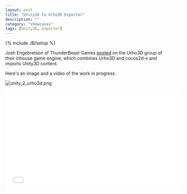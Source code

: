 ```yaml
---
layout: post
title: "Unity3D to Urho3D Exporter"
description: ""
category: "showcases"
tags: [Unity3D, exporter]
---
```

{% include JB/setup %}

Josh Engebretson of ThunderBeast Games [posted](https://groups.google.com/forum/#!topic/urho3d/QqXH-hMPxEQ) on the Urho3D group of their inhouse game engine, which combines Urho3D and cocos2d-x and imports Unity3D content.

Here's an image and a video of the work in progress.

![unity_2_urho3d.png](https://dl.dropboxusercontent.com/u/90864981/unity_2_urho3d.png)

<iframe width="560" height="315" src="//www.youtube.com/embed/m3ehQwfbjGg" frameborder="0" > </iframe>
